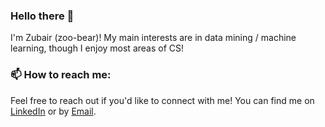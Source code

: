### Hello there 👋

I'm Zubair (zoo-bear)! My main interests are in data mining / machine learning, though I enjoy most areas of CS! 

### 📫 How to reach me:
Feel free to reach out if you'd like to connect with me! You can find me on [LinkedIn](https://www.linkedin.com/in/zubair-qazi/) or by [Email](mailto:zqazi004@ucr.edu).

<!--
**ZubairQazi/ZubairQazi** is a ✨ _special_ ✨ repository because its `README.md` (this file) appears on your GitHub profile.

Here are some ideas to get you started:

- 🔭 I’m currently working on ...
- 🌱 I’m currently learning ...
- 👯 I’m looking to collaborate on ...
- 🤔 I’m looking for help with ...
- 💬 Ask me about ...
- 📫 How to reach me: ...
- 😄 Pronouns: ...
- ⚡ Fun fact: ...
-->
